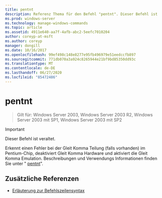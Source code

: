 ```yaml
---
title: pentnt
description: Referenz Thema für den Befehl "pentnt". Dieser Befehl ist veraltet und wird in zukünftigen Versionen von Windows nicht mehr unterstützt.
ms.prod: windows-server
ms.technology: manage-windows-commands
ms.topic: article
ms.assetid: 4911e640-aa7f-4afb-abc2-5eefc7010204
author: coreyp-at-msft
ms.author: coreyp
manager: dongill
ms.date: 10/16/2017
ms.openlocfilehash: 99ef498c148e8277e95fb496979e51eedccfb897
ms.sourcegitcommit: 771db070a3a924c8265944e21bf9bd85350dd93c
ms.translationtype: MT
ms.contentlocale: de-DE
ms.lasthandoff: 06/27/2020
ms.locfileid: "85472486"
---
```

# <a name="pentnt"></a>pentnt

> Gilt für: Windows Server 2003, Windows Server 2003 R2, Windows Server 2003 mit SP1, Windows Server 2003 mit SP2

>[!IMPORTANT]
> Dieser Befehl ist veraltet.

Erkennt einen Fehler bei der Gleit Komma Teilung (falls vorhanden) im Pentium-Chip, deaktiviert Gleit Komma Hardware und aktiviert die Gleit Komma Emulation. Beschreibungen und Verwendungs Informationen finden Sie unter " [pentnt](https://docs.microsoft.com/previous-versions/orphan-topics/ws.10/cc755868(v=ws.10))".

## <a name="additional-references"></a>Zusätzliche Referenzen

- [Erläuterung zur Befehlszeilensyntax](command-line-syntax-key.md)
